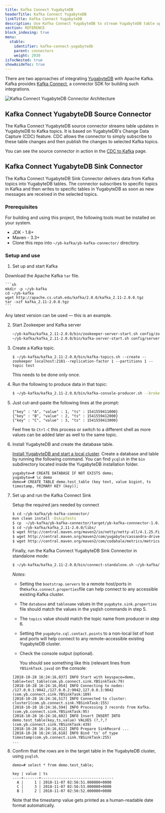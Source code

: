```yaml
---
title: Kafka Connect YugabyteDB
headerTitle: Kafka Connect YugabyteDB
linkTitle: Kafka Connect YugabyteDB
description: Use Kafka Connect YugabyteDB to stream YugabyteDB table updates to Kafka topics.
section: REFERENCE
block_indexing: true
menu:
  stable:
    identifier: kafka-connect-yugabytedb
    parent: connectors
    weight: 2930
isTocNested: true
showAsideToc: true
---
```


There are two approaches of integrating [YugabyteDB](https://github.com/yugabyte/yugabyte-db) with Apache Kafka. Kafka provides [Kafka Connect](https://docs.confluent.io/3.0.0/connect/intro.html), a connector SDK for building such integrations.

<img src="https://raw.githubusercontent.com/yugabyte/yb-kafka-connector/master/logos/dsql-kafka.png" align="center" alt="Kafka Connect YugabyteDB Connector Architecture"/>

## Kafka Connect YugabyteDB Source Connector

The Kafka Connect YugabyteDB source connector streams table updates in YugabyteDB to Kafka topics. It is based on YugabyteDB's Change Data Capture (CDC) feature. CDC allows the connector to simply subscribe to these table changes and then publish the changes to selected Kafka topics.

You can see the source connector in action in the [CDC to Kafka](../../../deploy/cdc/cdc-to-kafka/) page.

## Kafka Connect YugabyteDB Sink Connector

The Kafka Connect YugabyteDB Sink Connector delivers data from Kafka topics into YugabyteDB tables. The connector subscribes to specific topics in Kafka and then writes to specific tables in YugabyteDB as soon as new messages are received in the selected topics.

### Prerequisites

For building and using this project, the following tools must be installed on your system.

- JDK - 1.8+
- Maven - 3.3+
- Clone this repo into `~/yb-kafka/yb-kafka-connector/` directory.

### Setup and use

1. Set up and start Kafka

Download the Apache Kafka `tar` file.

    ```sh
    mkdir -p ~/yb-kafka
    cd ~/yb-kafka
    wget http://apache.cs.utah.edu/kafka/2.0.0/kafka_2.11-2.0.0.tgz
    tar -xzf kafka_2.11-2.0.0.tgz
    ```
Any latest version can be used — this is an example.

2. Start Zookeeper and Kafka server

    ```sh
    ~/yb-kafka/kafka_2.11-2.0.0/bin/zookeeper-server-start.sh config/zookeeper.properties &
    ~/yb-kafka/kafka_2.11-2.0.0/bin/kafka-server-start.sh config/server.properties &
    ```

3. Create a Kafka topic.

    ```
    $ ~/yb-kafka/kafka_2.11-2.0.0/bin/kafka-topics.sh --create --zookeeper localhost:2181--replication-factor 1 --partitions 1 --topic test
    ```
    This needs to be done only once.
     
4. Run the following to produce data in that topic:

    ```sh
    $ ~/yb-kafka/kafka_2.11-2.0.0/bin/kafka-console-producer.sh --broker-list localhost:9092--topic test_topic
    ```

5. Just cut-and-paste the following lines at the prompt:
     
     ```
     {"key" : "A", "value" : 1, "ts" : 1541559411000}
     {"key" : "B", "value" : 2, "ts" : 1541559412000}
     {"key" : "C", "value" : 3, "ts" : 1541559413000}
     ```
     Feel free to `Ctrl-C` this process or switch to a different shell as more values can be added later as well to the same topic.

2. Install YugabyteDB and create the database table.

    [Install YugabyteDB and start a local cluster](https://docs.yugabyte.com/quick-start/install/).
    Create a database and table by running the following command. You can find `ycqlsh` in the `bin`  subdirectory located inside the YugabyteDB installation folder.

    ```postgresql
    yugabyte=# CREATE DATABASE IF NOT EXISTS demo;
    yugabyte=# \c demo
    demo=# CREATE TABLE demo.test_table (key text, value bigint, ts timestamp, PRIMARY KEY (key));
    ```

3. Set up and run the Kafka Connect Sink

    Setup the required jars needed by connect

    ```sh
    $ cd ~/yb-kafka/yb-kafka-connector/
    mvn clean install -DskipTests
    $ cp  ~/yb-kafka/yb-kafka-connector/target/yb-kafka-connnector-1.0.0.jar ~/yb-kafkakafka_2.11-2.0.0/libs/
    $ cd ~/yb-kafka/kafka_2.11-2.0.0/libs/
    $ wget http://central.maven.org/maven2/io/netty/netty-all/4.1.25.Finalnetty-all-4.1.25.Final.jar
    $ wget http://central.maven.org/maven2/com/yugabyte/cassandra-driver-core/3.2.0-yb-18cassandra-driver-core-3.2.0-yb-18.jar
    $ wget http://central.maven.org/maven2/com/codahale/metrics/metrics-core/3.0.1metrics-core-3.0.1.jar
    ```

    Finally, run the Kafka Connect YugabyteDB Sink Connector in standalone mode:

    ```sh
    $ ~/yb-kafka/kafka_2.11-2.0.0/bin/connect-standalone.sh ~/yb-kafka/yb-kafka-connector/resourcesexamples/kafka.connect.properties ~/yb-kafka/yb-kafka-connector/resources/examplesyugabyte.sink.properties 
    ```

    *Notes*:

    - Setting the `bootstrap.servers` to a remote host/ports in the`kafka.connect.properties`file can help connect to any accessible existing Kafka cluster.
    - The `database` and `tablename` values in the `yugabyte.sink.properties` file should match the values in the ysqlsh commands in step 5.
    - The `topics` value should match the topic name from producer in step 6.
    - Setting the `yugabyte.cql.contact.points` to a non-local list of host and ports will help connect to any remote-accessible existing YugabyteDB cluster.
   - Check the console output (optional).

     You should see something like this (relevant lines from `YBSinkTask.java`) on the console:

    ```
    [2018-10-28 16:24:16,037] INFO Start with keyspace=demo, table=test_table(com.yb.connect.sink.YBSinkTask:79)
    [2018-10-28 16:24:16,054] INFO Connecting to nodes: /127.0.0.1:9042,/127.0.0.2:9042,127.0.0.3:9042 (com.yb.connect.sink.YBSinkTask:189)
    [2018-10-28 16:24:16,517] INFO Connected to cluster: cluster1(com.yb.connect.sink.YBSinkTask:155)
    [2018-10-28 16:24:16,594] INFO Processing 3 records from Kafka.(com.yb.connect.sink.YBSinkTask:95)
    [2018-10-28 16:24:16,602] INFO Insert INSERT INTO demo.test_table(key,ts,value) VALUES (?,?,? (com.yb.connect.sink.YBSinkTask:439)
    [2018-10-28 16:24:16,612] INFO Prepare SinkRecord ...
    [2018-10-28 16:24:16,618] INFO Bind 'ts' of type timestamp(com.yb.connect.sink.YBSinkTask:255)
    ...
    ```

4. Confirm that the rows are in the target table in the YugabyteDB cluster, using `ysqlsh`.

   ```postgresql
   demo=# select * from demo.test_table;
   ```
   ```
   key | value | ts
   ----+-------+---------------------------------
     A |     1 | 2018-11-07 02:56:51.000000+0000
     C |     3 | 2018-11-07 02:56:53.000000+0000
     B |     2 | 2018-11-07 02:56:52.000000+0000
   ```

   Note that the timestamp value gets printed as a human-readable date format automatically.

